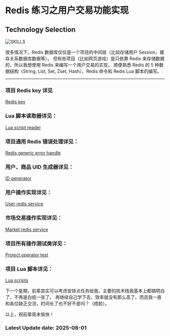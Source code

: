 # Redis 练习之用户交易功能实现

## Technology Selection

![SKILLS](https://skillicons.dev/icons?i=redis,spring,lua)

很多情况下，Redis 数据库仅仅是一个项目的中间层（比如存储用户 Session，缓存关系数据库数据等）。
但有些项目（比如网页游戏）是只依靠 Redis 来存储数据的，所以我想使用 Redis 来编写一个用户交易的实现，
顺便熟悉 Redis 的 5 种数据结构（String, List, Set, Zset, Hash）、Redis 命令和 Redis Lua 脚本的编写。

---

### 项目 Redis key 详见
[Redis key](https://github.com/JesseZ332623/item-market/blob/main/src/main/java/com/example/jesse/item_market/utils/KeyConcat.java)

### Lua 脚本读取器详见：
[Lua script reader](https://github.com/JesseZ332623/item-market/blob/main/src/main/java/com/example/jesse/item_market/utils/LuaScriptReader.java)

### 项目通用 Redis 错误处理详见：
[Redis generic error handle](https://github.com/JesseZ332623/item-market/blob/main/src/main/java/com/example/jesse/item_market/errorhandle/RedisErrorHandle.java)

### 用户、商品 UID 生成器详见：
[ID generator](https://github.com/JesseZ332623/item-market/blob/main/src/main/java/com/example/jesse/item_market/utils/UUIDGenerator.java)

### 用户操作实现详见：
[User redis service](https://github.com/JesseZ332623/item-market/blob/main/src/main/java/com/example/jesse/item_market/user/impl/UserRedisServiceImpl.java)

### 市场交易操作实现详见：
[Market redis service](https://github.com/JesseZ332623/item-market/blob/main/src/main/java/com/example/jesse/item_market/market/impl/MarketServiceImpl.java)

### 项目所有操作测试类详见：
[Project operator test](https://github.com/JesseZ332623/item-market/blob/main/src/test/java/com/example/jesse/item_market/ProjectOperatorTest.java)

### 项目 Lua 脚本详见：
[Lua scripts](https://github.com/JesseZ332623/item-market/tree/main/src/main/resources/lua-script)

下一个星期，前辈其实可以考虑安排点任务给我，主要的技术栈我基本上都搞明白了，不再是白纸一张了。
再继续自己学下去，效率就没有那么高了。而且我一直和各位缺乏交流，时间长了也不好不是吗？（捂脸）。

以上，祝前辈周末愉快！

### Latest Update date: 2025-08-01